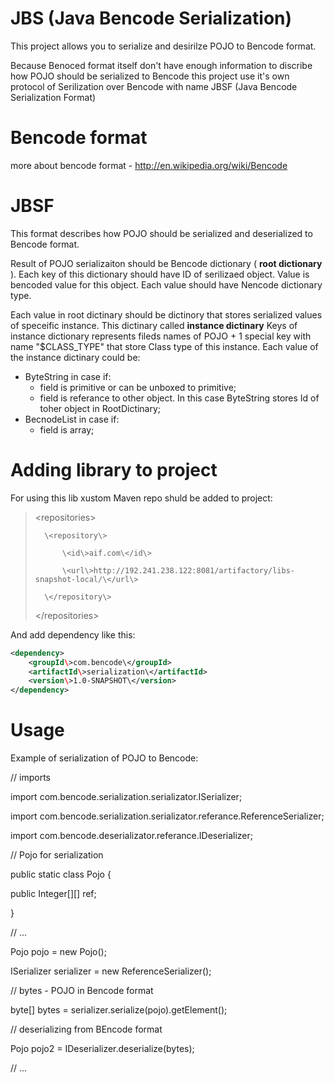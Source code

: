 JBS (Java Bencode Serialization)
=======

This project allows you to serialize and desirilze POJO to Bencode format. 

Because Benoced format itself don't have enough information to discribe how POJO should be serialized to Bencode this project use it's own protocol of Serilization over Bencode with name JBSF (Java Bencode Serialization Format)

Bencode format
=======
more about bencode format - http://en.wikipedia.org/wiki/Bencode

JBSF
=======
This format describes how POJO should be serialized and deserialized to Bencode format.

Result of POJO serializaiton should be Bencode dictionary ( __root dictionary__ ). Each key of this dictionary should have ID of serilizaed object. Value is bencoded value for this object. Each value should have Nencode dictionary type.

Each value in root dictinary should be dictinory that stores serialized values of speceific instance. This dictinary called __instance dictinary__
Keys of instance dictionary represents fileds names of POJO + 1 special key with name "$CLASS_TYPE" that store Class type of this instance. 
Each value of the instance dictinary could be:
* ByteString in case if:
  * field is primitive or can be unboxed to primitive;
  * field is referance to other object. In this case ByteString stores Id of toher object in RootDictinary;
* BecnodeList in case if:
  * field is array;
  
Adding library to project
=======
For using this lib xustom Maven repo shuld be added to project:

 >  \<repositories\>
 >
 >       \<repository\>
 >
 >           \<id\>aif.com\</id\>
 >
 >           \<url\>http://192.241.238.122:8081/artifactory/libs-snapshot-local/\</url\>
 >
 >       \</repository\>
 >
 >  \</repositories\>

And add dependency like this:
```xml
<dependency>
    <groupId\>com.bencode\</groupId>
    <artifactId\>serialization\</artifactId>
    <version\>1.0-SNAPSHOT\</version>
</dependency>
```

Usage
=======

Example of serialization of POJO to Bencode:

// imports

import com.bencode.serialization.serializator.ISerializer;

import com.bencode.serialization.serializator.referance.ReferenceSerializer;

import com.bencode.deserializator.referance.IDeserializer;


// Pojo for serialization

public static class Pojo {

  public Integer[][] ref;
  
}


// ...

Pojo pojo = new Pojo();

ISerializer serializer = new ReferenceSerializer();

// bytes - POJO in Bencode format

byte[] bytes = serializer.serialize(pojo).getElement();


// deserializing from BEncode format

Pojo pojo2 = IDeserializer.deserialize(bytes);

// ...
